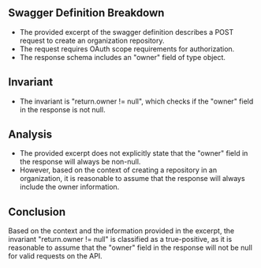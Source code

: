 ## Swagger Definition Breakdown
- The provided excerpt of the swagger definition describes a POST request to create an organization repository.
- The request requires OAuth scope requirements for authorization.
- The response schema includes an "owner" field of type object.

## Invariant
- The invariant is "return.owner != null", which checks if the "owner" field in the response is not null.

## Analysis
- The provided excerpt does not explicitly state that the "owner" field in the response will always be non-null.
- However, based on the context of creating a repository in an organization, it is reasonable to assume that the response will always include the owner information.

## Conclusion
Based on the context and the information provided in the excerpt, the invariant "return.owner != null" is classified as a true-positive, as it is reasonable to assume that the "owner" field in the response will not be null for valid requests on the API.
